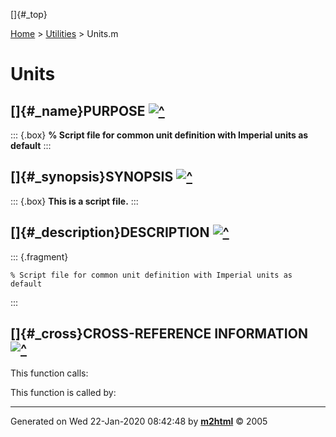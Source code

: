 []{#_top}

<div>

[Home](../FEDEASLab.html) \> [Utilities](FEDEASLab.html) \> Units.m

</div>

# Units

## []{#_name}PURPOSE [![\^](../up.png)](#_top)

::: {.box}
**% Script file for common unit definition with Imperial units as
default**
:::

## []{#_synopsis}SYNOPSIS [![\^](../up.png)](#_top)

::: {.box}
**This is a script file.**
:::

## []{#_description}DESCRIPTION [![\^](../up.png)](#_top)

::: {.fragment}
``` {.comment}
% Script file for common unit definition with Imperial units as default
```
:::

## []{#_cross}CROSS-REFERENCE INFORMATION [![\^](../up.png)](#_top)

This function calls:

This function is called by:

------------------------------------------------------------------------

Generated on Wed 22-Jan-2020 08:42:48 by
**[m2html](http://www.artefact.tk/software/matlab/m2html/ "Matlab Documentation in HTML")**
© 2005
